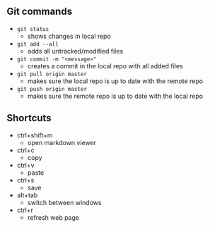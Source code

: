 ## Git commands

- `git status`
  - shows changes in local repo
- `git add --all`
  - adds all untracked/modified files
- `git commit -m "<message>"`
  - creates a commit in the local repo with all added files
- `git pull origin master`
  - makes sure the local repo is up to date with the remote repo
- `git push origin master`
  - makes sure the remote repo is up to date with the local repo





## Shortcuts

- ctrl+shift+m
  - open markdown viewer
- ctrl+c
  - copy
- ctrl+v
  - paste
- ctrl+s
  - save
- alt+tab
  - switch between windows
- ctrl+r
  - refresh web page
